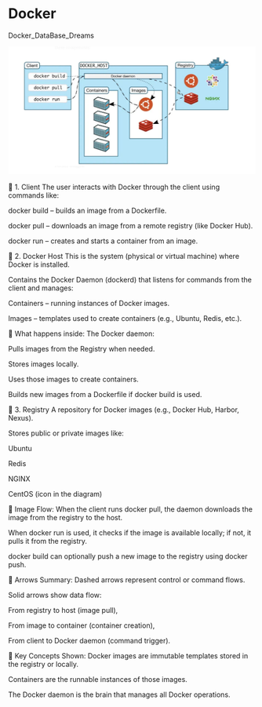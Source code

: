# Docker
Docker_DataBase_Dreams

![Image Alt](https://github.com/ubuntomathur/Docker/blob/main/2025-04-05_23-24-44.jpg)


🔹 1. Client
The user interacts with Docker through the client using commands like:

docker build – builds an image from a Dockerfile.

docker pull – downloads an image from a remote registry (like Docker Hub).

docker run – creates and starts a container from an image.

🔹 2. Docker Host
This is the system (physical or virtual machine) where Docker is installed.

Contains the Docker Daemon (dockerd) that listens for commands from the client and manages:

Containers – running instances of Docker images.

Images – templates used to create containers (e.g., Ubuntu, Redis, etc.).

🧠 What happens inside:
The Docker daemon:

Pulls images from the Registry when needed.

Stores images locally.

Uses those images to create containers.

Builds new images from a Dockerfile if docker build is used.

🔹 3. Registry
A repository for Docker images (e.g., Docker Hub, Harbor, Nexus).

Stores public or private images like:

Ubuntu

Redis

NGINX

CentOS (icon in the diagram)

🔄 Image Flow:
When the client runs docker pull, the daemon downloads the image from the registry to the host.

When docker run is used, it checks if the image is available locally; if not, it pulls it from the registry.

docker build can optionally push a new image to the registry using docker push.

🔁 Arrows Summary:
Dashed arrows represent control or command flows.

Solid arrows show data flow:

From registry to host (image pull),

From image to container (container creation),

From client to Docker daemon (command trigger).

🧩 Key Concepts Shown:
Docker images are immutable templates stored in the registry or locally.

Containers are the runnable instances of those images.

The Docker daemon is the brain that manages all Docker operations.


